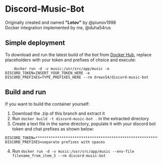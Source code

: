 # Discord-Music-Bot

Originally created and named **"Letov"** by @piunov1998  
Docker integration implemented by me, @duha54rus

## Simple deployment

To download and run the latest build of the bot from [Docker Hub](https://hub.docker.com/r/drews54/discord-music-bot), replace placeholders with your token and prefixes of choice and execute:

```shell
    docker run -d -v music:/usr/src/app/music -e DISCORD_TOKEN=INSERT_YOUR_TOKEN_HERE -e DISCORD_PREFIXES=TYPE_PREFIXES_HERE --rm drews54/discord-music-bot
```

## Build and run

If you want to build the container yourself:

1. Download the .zip of this branch and extract it
2. Run `docker build -t discord-music-bot .` in the extracted directory
3. Create a text file in the same directory, populate it with your discord bot token and chat prefixes as shown below:

```env
DISCORD_TOKEN=***********************************************************
DISCORD_PREFIXES=separate prefixes with spaces
```

4. Run `docker run -d -v music:/usr/src/app/music --env-file filename_from_item_3 --rm discord-music-bot`
